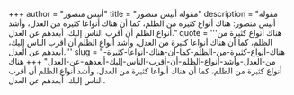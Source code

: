 +++
author = "أنيس منصور"
title = "مقولة أنيس منصور"
description = "مقولة أنيس منصور: هناك أنواع كثيرة من الظلم، كما أن هناك أنواعا كثيرة من العدل، وأشد أنواع الظلم أن أقرب الناس إليك، أبعدهم عن العدل."
quote = '''هناك أنواع كثيرة من الظلم، كما أن هناك أنواعا كثيرة من العدل، وأشد أنواع الظلم أن أقرب الناس إليك، أبعدهم عن العدل.''' 
slug = "هناك-أنواع-كثيرة-من-الظلم-كما-أن-هناك-أنواعا-كثيرة-من-العدل-وأشد-أنواع-الظلم-أن-أقرب-الناس-إليك-أبعدهم-عن-العدل"
+++
هناك أنواع كثيرة من الظلم، كما أن هناك أنواعا كثيرة من العدل، وأشد أنواع الظلم أن أقرب الناس إليك، أبعدهم عن العدل.

